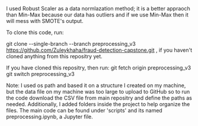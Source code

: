 I used Robust Scaler as a data normlazation method; it is a better appraoch than Min-Max because our data has outliers and if we use Min-Max then it will mess with SMOTE's output.

To clone this code, run:

git clone --single-branch --branch preprocessing_v3 https://github.com/Zuleykhaha/fraud-detection-capstone.git , if you haven't cloned anything from this repositry yet.

If you have cloned this repositry, then run:
git fetch origin preprocessing_v3
git switch preprocessing_v3

Note: I used os path and based it on a structure I created on my machine, but the data file on my machine was too large to upload to GitHub so to run the code download the CSV file from main repositry
and define the paths as needed. Additionally, I added folders inside the project to help organize the files. The main code can be found under 'scripts' and its named preprocessing.ipynb, a Jupyter file.
